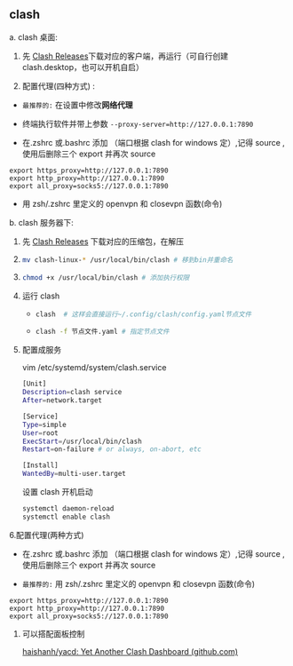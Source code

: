 ## clash

a. clash 桌面:

1. 先 [Clash Releases](https://www.clash.la/releases/)下载对应的客户端，再运行（可自行创建 clash.desktop，也可以开机自启）

2. 配置代理(四种方式) :

- `最推荐的:` 在设置中修改**网络代理**

- 终端执行软件并带上参数 `--proxy-server=http://127.0.0.1:7890`

- 在.zshrc 或.bashrc 添加 （端口根据 clash for windows 定）,记得 source ,使用后删除三个 export 并再次 source

```shell
export https_proxy=http://127.0.0.1:7890
export http_proxy=http://127.0.0.1:7890
export all_proxy=socks5://127.0.0.1:7890
```

- 用 zsh/.zshrc 里定义的 openvpn 和 closevpn 函数(命令)

b. clash 服务器下:

1. 先 [Clash Releases](https://www.clash.la/releases/) 下载对应的压缩包，在解压
2. ```bash
   mv clash-linux-* /usr/local/bin/clash # 移到bin并重命名
   ```
3. ```bash
   chmod +x /usr/local/bin/clash # 添加执行权限
   ```

4. 运行 clash

   - ```bash
     clash	# 这样会直接运行~/.config/clash/config.yaml节点文件
     ```

   - ```bash
     clash -f 节点文件.yaml # 指定节点文件
     ```

5. 配置成服务

   vim /etc/systemd/system/clash.service

   ```bash
   [Unit]
   Description=clash service
   After=network.target

   [Service]
   Type=simple
   User=root
   ExecStart=/usr/local/bin/clash
   Restart=on-failure # or always, on-abort, etc

   [Install]
   WantedBy=multi-user.target
   ```

   设置 clash 开机启动

   ```bash
   systemctl daemon-reload
   systemctl enable clash
   ```

6.配置代理(两种方式)

- 在.zshrc 或.bashrc 添加 （端口根据 clash for windows 定）,记得 source ,使用后删除三个 export 并再次 source

- `最推荐的:` 用 zsh/.zshrc 里定义的 openvpn 和 closevpn 函数(命令)

```shell
export https_proxy=http://127.0.0.1:7890
export http_proxy=http://127.0.0.1:7890
export all_proxy=socks5://127.0.0.1:7890
```

1. 可以搭配面板控制

   [haishanh/yacd: Yet Another Clash Dashboard (github.com)](https://github.com/haishanh/yacd)
